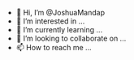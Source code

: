 - 👋 Hi, I’m @JoshuaMandap
- 👀 I’m interested in ...
- 🌱 I’m currently learning ...
- 💞️ I’m looking to collaborate on ...
- 📫 How to reach me ...

<!---
JoshuaMandap/JoshuaMandap is a ✨ special ✨ repository because its `README.md` (this file) appears on your GitHub profile.
You can click the Preview link to take a look at your changes.
--->
